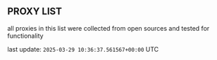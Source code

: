 ## PROXY LIST

all proxies in this list were collected from open sources and tested for functionality

last update: `2025-03-29 10:36:37.561567+00:00` UTC